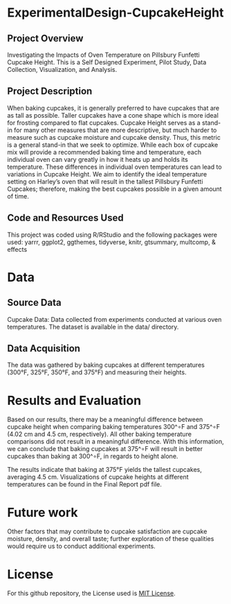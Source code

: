 # ExperimentalDesign-CupcakeHeight

##  Project Overview
Investigating the Impacts of Oven Temperature on Pillsbury Funfetti Cupcake Height.
This is a Self Designed Experiment, Pilot Study, Data Collection, Visualization, and Analysis.

## Project Description
When baking cupcakes, it is generally preferred to have cupcakes that are as tall as possible. Taller cupcakes have a cone shape which is more ideal for frosting compared to flat cupcakes. Cupcake Height serves as a stand-in for many other measures that are more descriptive, but much harder to measure such as cupcake moisture and cupcake density. Thus, this metric is a general stand-in that we seek to optimize. While each box of cupcake mix will provide a recommended baking time and temperature, each individual oven can vary greatly in how it heats up and holds its temperature. These differences in individual oven temperatures can lead to variations in Cupcake Height. We aim to identify the ideal temperature setting on Harley’s oven that will result in the tallest Pillsbury Funfetti Cupcakes; therefore, making the best cupcakes possible in a given amount of time.

## Code and Resources Used
This project was coded using R/RStudio and the following packages were used: yarrr, ggplot2, ggthemes, tidyverse, knitr, gtsummary, multcomp, & effects

# Data

## Source Data
Cupcake Data: Data collected from experiments conducted at various oven temperatures. The dataset is available in the data/ directory.

## Data Acquisition
The data was gathered by baking cupcakes at different temperatures (300°F, 325°F, 350°F, and 375°F) and measuring their heights.


# Results and Evaluation
Based on our results, there may be a meaningful difference between cupcake height when comparing baking temperatures 300^∘F and 375^∘F (4.02 cm and 4.5 cm, respectively). All other baking temperature comparisons did not result in a meaningful difference. With this information, we can conclude that baking cupcakes at 375^∘F will result in better cupcakes than baking at 300^∘F, in regards to height alone. 

The results indicate that baking at 375°F yields the tallest cupcakes, averaging 4.5 cm. Visualizations of cupcake heights at different temperatures can be found in the Final Report pdf file.

# Future work
Other factors that may contribute to cupcake satisfaction are cupcake moisture, density, and overall taste; further exploration of these qualities would require us to conduct additional experiments. 

# License
For this github repository, the License used is [MIT License](https://opensource.org/license/mit/).
